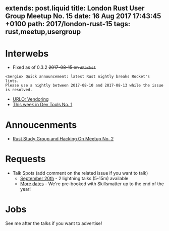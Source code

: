 extends: post.liquid
title: London Rust User Group Meetup No. 15
date: 16 Aug 2017 17:43:45 +0100
path: 2017/london-rust-15
tags: rust,meetup,usergroup
---
# Interwebs

- Fixed as of 0.3.2 <del>2017-08-15 on `#Rocket`</del>

```
<Sergio> Quick announcement: latest Rust nightly breaks Rocket's lints. 
Please use a nightly between 2017-08-10 and 2017-08-13 while the issue 
is resolved.
```
- [URLO: Vendoring](https://users.rust-lang.org/t/london-meetup-no-14-report/12006)
- [This week in Dev Tools No. 1](https://www.ncameron.org/blog/these-weeks-in-dev-tools-issue-1/)

# Annoucenments
- [Rust Study Group and Hacking On Meetup No. 2](https://www.meetup.com/Rust-London-User-Group/events/242378000/)

# Requests

- Talk Spots (add comment on the related issue if you want to talk)
  - [September 20th](https://github.com/rust-community/talks/issues/46) - 2 lightning talks (5-15m) available
  - [More dates](https://github.com/rust-community/talks/labels/LDN) - We're pre-booked with Skillsmatter up to the end of the year!

# Jobs

See me after the talks if you want to advertise!
